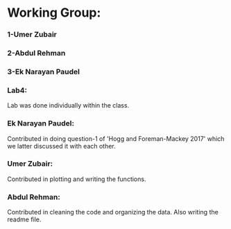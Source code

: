 # Working Group:
### 1-Umer Zubair
### 2-Abdul Rehman
### 3-Ek Narayan Paudel


### Lab4: 
Lab was done individually within the class. 

### Ek Narayan Paudel: 
Contributed in doing question-1 of 'Hogg and Foreman-Mackey 2017' which we latter discussed it with each other.

### Umer Zubair: 
Contributed in plotting and writing the functions.

### Abdul Rehman: 
Contributed in cleaning the code and organizing the data. Also writing the readme file.

